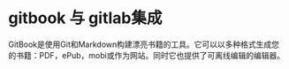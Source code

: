 # gitbook 与 gitlab集成

GitBook是使用Git和Markdown构建漂亮书籍的工具。它可以以多种格式生成您的书籍：PDF，ePub，mobi或作为网站。同时它也提供了可离线编辑的编辑器。



